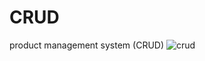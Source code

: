 # CRUD
product management system (CRUD)
![crud](https://user-images.githubusercontent.com/113099776/204784184-66e12ea8-697a-47b4-8221-1caa702b5162.png)
